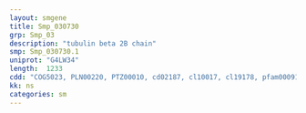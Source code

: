 ```yaml
---
layout: smgene
title: Smp_030730
grp: Smp_03
description: "tubulin beta 2B chain"
smp: Smp_030730.1
uniprot: "G4LW34"
length:  1233
cdd: "COG5023, PLN00220, PTZ00010, cd02187, cl10017, cl19178, pfam00091, pfam03953, smart00864"
kk: ns
categories: sm
---
```

